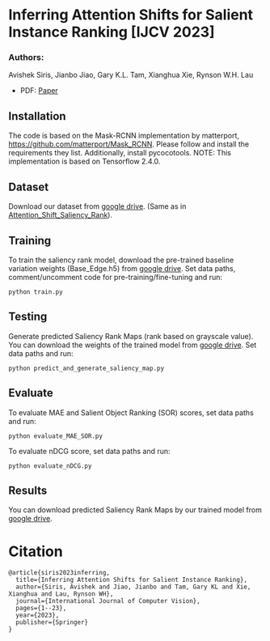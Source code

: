 # Inferring Attention Shifts for Salient Instance Ranking [IJCV 2023]

### Authors:
Avishek Siris, Jianbo Jiao, Gary K.L. Tam, Xianghua Xie, Rynson W.H. Lau

+ PDF: [Paper](https://link.springer.com/content/pdf/10.1007/s11263-023-01906-7.pdf)

## Installation
The code is based on the Mask-RCNN implementation by matterport, https://github.com/matterport/Mask_RCNN. Please follow and install the requirements they list. Additionally, install pycocotools.
NOTE: This implementation is based on Tensorflow 2.4.0.

## Dataset
Download our dataset from [google drive](https://drive.google.com/file/d/1ueSpf3avLAPiJxoP40v5KL7qxaYtM1us/view?usp=sharing). (Same as in [Attention_Shift_Saliency_Rank](https://github.com/SirisAvishek/Attention_Shift_Ranks/tree/master/Attention_Shift_Saliency_Rank)).

## Training 

To train the saliency rank model, download the pre-trained baseline variation weights (Base_Edge.h5) from [google drive](https://drive.google.com/file/d/1MTygUESkT4wrX2rIILupMCgOt7gz3x12/view?usp=drive_link).
Set data paths, comment/uncomment code for pre-training/fine-tuning and run:

```
python train.py
```

## Testing

Generate predicted Saliency Rank Maps (rank based on grayscale value). You can download the weights of the trained model from [google drive](https://drive.google.com/file/d/1sKYImfNIk8tbDA8px391HH9Ig_t6fsGP/view?usp=drive_link).
Set data paths and run:
```
python predict_and_generate_saliency_map.py
```

## Evaluate
To evaluate MAE and Salient Object Ranking (SOR) scores, set data paths and run:
```
python evaluate_MAE_SOR.py
```

To evaluate nDCG score, set data paths and run:
```
python evaluate_nDCG.py
```

## Results
You can download predicted Saliency Rank Maps by our trained model from [google drive](https://drive.google.com/file/d/1w6WL8sQ5cARU_rVCOYVCp6_v2ysZDpn0/view?usp=drive_link).

# Citation
```
@article{siris2023inferring,
  title={Inferring Attention Shifts for Salient Instance Ranking},
  author={Siris, Avishek and Jiao, Jianbo and Tam, Gary KL and Xie, Xianghua and Lau, Rynson WH},
  journal={International Journal of Computer Vision},
  pages={1--23},
  year={2023},
  publisher={Springer}
}
```
